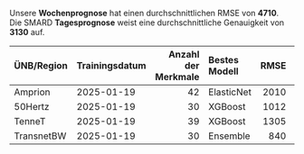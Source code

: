 
Unsere __Wochenprognose__ hat einen durchschnittlichen RMSE von __4710__.  
Die SMARD __Tagesprognose__ weist eine durchschnittliche Genauigkeit von __3130__ auf.
    
| ÜNB/Region   | Trainingsdatum   |   Anzahl der Merkmale | Bestes Modell   |   RMSE |   TSO RMSE |
|:-------------|:-----------------|----------------------:|:----------------|-------:|-----------:|
| Amprion      | 2025-01-19       |                    42 | ElasticNet      |   2010 |       1435 |
| 50Hertz      | 2025-01-19       |                    30 | XGBoost         |   1012 |       1087 |
| TenneT       | 2025-01-19       |                    39 | XGBoost         |   1305 |       1425 |
| TransnetBW   | 2025-01-19       |                    30 | Ensemble        |    840 |        420 |